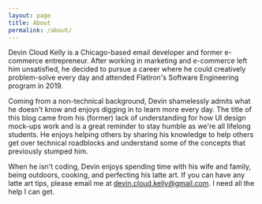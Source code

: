 ```yaml
---
layout: page
title: About
permalink: /about/
---
```


Devin Cloud Kelly is a Chicago-based email developer and former e-commerce entrepreneur. After working in marketing and e-commerce left him unsatisfied, he decided to pursue a career where he could creatively problem-solve every day and attended Flatiron's Software Engineering program in 2019.

Coming from a non-technical background, Devin shamelessly admits what he doesn't know and enjoys digging in to learn more every day. The title of this blog came from his (former) lack of understanding for how UI design mock-ups work and is a great reminder to stay humble as we're all lifelong students. He enjoys helping others by sharing his knowledge to help others get over technical roadblocks and understand some of the concepts that previously stumped him. 

When he isn't coding, Devin enjoys spending time with his wife and family, being outdoors, cooking, and perfecting his latte art. If you can have any latte art tips, please email me at [devin.cloud.kelly@gmail.com](mailto:devin.cloud.kelly@gmail.com). I need all the help I can get.